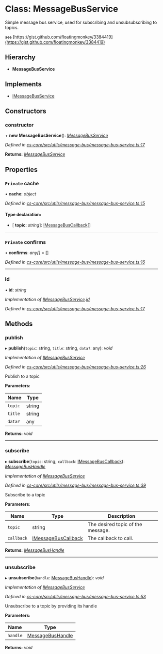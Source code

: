 # Class: MessageBusService

Simple message bus service, used for subscribing and unsubsubscribing to topics.

**`see`** [https://gist.github.com/floatingmonkey/3384419](https://gist.github.com/floatingmonkey/3384419)

## Hierarchy

* **MessageBusService**

## Implements

* [IMessageBusService](../interfaces/_cs_core_src_utils_message_bus_message_bus_service_.imessagebusservice.md)

## Constructors

###  constructor

\+ **new MessageBusService**(): *[MessageBusService](_cs_core_src_utils_message_bus_message_bus_service_.messagebusservice.md)*

*Defined in [cs-core/src/utils/message-bus/message-bus-service.ts:17](https://github.com/TNOCS/csnext/blob/99cbd46d/packages/cs-core/src/utils/message-bus/message-bus-service.ts#L17)*

**Returns:** *[MessageBusService](_cs_core_src_utils_message_bus_message_bus_service_.messagebusservice.md)*

## Properties

### `Private` cache

• **cache**: *object*

*Defined in [cs-core/src/utils/message-bus/message-bus-service.ts:15](https://github.com/TNOCS/csnext/blob/99cbd46d/packages/cs-core/src/utils/message-bus/message-bus-service.ts#L15)*

#### Type declaration:

* \[ **topic**: *string*\]: [IMessageBusCallback](../interfaces/_cs_core_src_utils_message_bus_message_bus_handle_.imessagebuscallback.md)[]

___

### `Private` confirms

• **confirms**: *any[]* =  []

*Defined in [cs-core/src/utils/message-bus/message-bus-service.ts:16](https://github.com/TNOCS/csnext/blob/99cbd46d/packages/cs-core/src/utils/message-bus/message-bus-service.ts#L16)*

___

###  id

• **id**: *string*

*Implementation of [IMessageBusService](../interfaces/_cs_core_src_utils_message_bus_message_bus_service_.imessagebusservice.md).[id](../interfaces/_cs_core_src_utils_message_bus_message_bus_service_.imessagebusservice.md#id)*

*Defined in [cs-core/src/utils/message-bus/message-bus-service.ts:17](https://github.com/TNOCS/csnext/blob/99cbd46d/packages/cs-core/src/utils/message-bus/message-bus-service.ts#L17)*

## Methods

###  publish

▸ **publish**(`topic`: string, `title`: string, `data?`: any): *void*

*Implementation of [IMessageBusService](../interfaces/_cs_core_src_utils_message_bus_message_bus_service_.imessagebusservice.md)*

*Defined in [cs-core/src/utils/message-bus/message-bus-service.ts:26](https://github.com/TNOCS/csnext/blob/99cbd46d/packages/cs-core/src/utils/message-bus/message-bus-service.ts#L26)*

Publish to a topic

**Parameters:**

Name | Type |
------ | ------ |
`topic` | string |
`title` | string |
`data?` | any |

**Returns:** *void*

___

###  subscribe

▸ **subscribe**(`topic`: string, `callback`: [IMessageBusCallback](../interfaces/_cs_core_src_utils_message_bus_message_bus_handle_.imessagebuscallback.md)): *[MessageBusHandle](_cs_core_src_utils_message_bus_message_bus_handle_.messagebushandle.md)*

*Implementation of [IMessageBusService](../interfaces/_cs_core_src_utils_message_bus_message_bus_service_.imessagebusservice.md)*

*Defined in [cs-core/src/utils/message-bus/message-bus-service.ts:39](https://github.com/TNOCS/csnext/blob/99cbd46d/packages/cs-core/src/utils/message-bus/message-bus-service.ts#L39)*

Subscribe to a topic

**Parameters:**

Name | Type | Description |
------ | ------ | ------ |
`topic` | string | The desired topic of the message. |
`callback` | [IMessageBusCallback](../interfaces/_cs_core_src_utils_message_bus_message_bus_handle_.imessagebuscallback.md) | The callback to call.  |

**Returns:** *[MessageBusHandle](_cs_core_src_utils_message_bus_message_bus_handle_.messagebushandle.md)*

___

###  unsubscribe

▸ **unsubscribe**(`handle`: [MessageBusHandle](_cs_core_src_utils_message_bus_message_bus_handle_.messagebushandle.md)): *void*

*Implementation of [IMessageBusService](../interfaces/_cs_core_src_utils_message_bus_message_bus_service_.imessagebusservice.md)*

*Defined in [cs-core/src/utils/message-bus/message-bus-service.ts:53](https://github.com/TNOCS/csnext/blob/99cbd46d/packages/cs-core/src/utils/message-bus/message-bus-service.ts#L53)*

Unsubscribe to a topic by providing its handle

**Parameters:**

Name | Type |
------ | ------ |
`handle` | [MessageBusHandle](_cs_core_src_utils_message_bus_message_bus_handle_.messagebushandle.md) |

**Returns:** *void*
